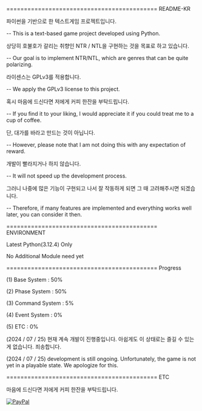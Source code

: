 =========================================== README-KR

파이썬을 기반으로 한 텍스트게임 프로젝트입니다.

-- This is a text-based game project developed using Python.

상당히 호불호가 갈리는 취향인 NTR / NTL을 구현하는 것을 목표로 하고 있습니다.

-- Our goal is to implement NTR/NTL, which are genres that can be quite polarizing.

라이센스는 GPLv3를 적용합니다.

-- We apply the GPLv3 license to this project.



혹시 마음에 드신다면 저에게 커피 한잔을 부탁드립니다.

-- If you find it to your liking, I would appreciate it if you could treat me to a cup of coffee.

단, 대가를 바라고 만드는 것이 아닙니다.

-- However, please note that I am not doing this with any expectation of reward.

개발이 빨라지거나 하지 않습니다.

-- It will not speed up the development process.

그러니 나중에 많은 기능이 구현되고 나서 잘 작동하게 되면 그 때 고려해주시면 되겠습니다.

-- Therefore, if many features are implemented and everything works well later, you can consider it then.

=========================================== ENVIRONMENT

Latest Python(3.12.4) Only

No Additional Module need yet

=========================================== Progress

(1) Base System : 50%
    
(2) Phase System : 50%

(3) Command System : 5%

(4) Event System : 0%

(5) ETC : 0%

(2024 / 07 / 25) 현재 계속 개발이 진행중입니다. 아쉽게도 이 상태로는 즐길 수 있는게 없습니다. 죄송합니다.

(2024 / 07 / 25) development is still ongoing. Unfortunately, the game is not yet in a playable state. We apologize for this.

=========================================== ETC

마음에 드신다면 저에게 커피 한잔을 부탁드립니다.

[![PayPal](https://www.paypalobjects.com/en_US/i/btn/btn_donate_LG.gif)](https://www.paypal.com/cgi-bin/webscr?cmd=_s-xclick&hosted_button_id=WFXTNDJ3LYB2U)
